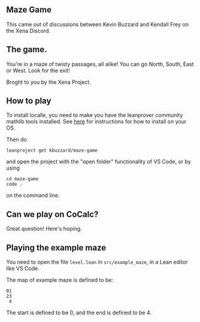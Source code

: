 ## Maze Game

This came out of discussions between Kevin Buzzard and Kendall Frey on the Xena Discord.

## The game.

You're in a maze of twisty passages, all alike! You can go North, South, East or West. Look for the exit!

Broght to you by the Xena Project.

## How to play

To install localle, you need to make you have the leanprover community mathlib tools installed.
See [here](https://leanprover-community.github.io/get_started.html#regular-install) for instructions for how to install on your OS.

Then do

```
leanproject get kbuzzard/maze-game
```

and open the project with the "open folder" functionality of VS Code, or by using
```
cd maze-game
code .
```

on the command line.


## Can we play on CoCalc?

Great question! Here's hoping.

## Playing the example maze

You need to open the file `level.lean` in `src/example_maze`, in a Lean editor like VS Code.



The map of example maze is defined to be:

```text
01
23
 4
```

The start is defined to be 0, and
the end is defined to be 4.





